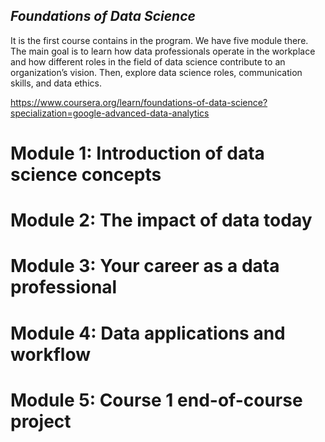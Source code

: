 ## *Foundations of Data Science*
It is the first course contains in the program. We have five module there. The main goal is to learn how data professionals operate in the workplace and how different roles in the field of data science contribute to an organization’s vision. Then, explore data science roles, communication skills, and data ethics.

https://www.coursera.org/learn/foundations-of-data-science?specialization=google-advanced-data-analytics

# Module 1: Introduction of data science concepts
# Module 2: The impact of data today
# Module 3: Your career as a data professional
# Module 4: Data applications and workflow
# Module 5: Course 1 end-of-course project

